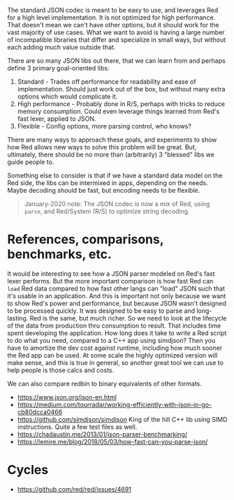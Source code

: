The standard JSON codec is meant to be easy to use, and leverages Red for a high level implementation. It is not optimized for high performance. That doesn't mean we can't have other options, but it should work for the vast majority of use cases. What we want to avoid is having a large number of incompatible libraries that differ and specialize in small ways, but without each adding much value outside that.

There are so many JSON libs out there, that we can learn from and perhaps define 3 primary goal-oriented libs:
1) Standard - Trades off performance for readability and ease of implementation. Should just work out of the box, but without many extra options which would complicate it.
2) High performance - Probably done in R/S, perhaps with tricks to reduce memory consumption. Could even leverage things learned from Red's fast lexer, applied to JSON.
3) Flexible - Config options, more parsing control, who knows?

There are many ways to approach these goals, and experiments to show how Red allows new ways to solve this problem will be great. But, ultimately, there should be no more than (arbitrarily) 3 "blessed" libs we guide people to.

Something else to consider is that if we have a standard data model on the Red side, the libs can be intermixed in apps, depending on the needs. Maybe decoding should be fast, but encoding needs to be flexible. 

> January-2020 note: The JSON codec is now a mix of Red, using `parse`, and Red/System (R/S) to optimize string decoding. 

# References, comparisons, benchmarks, etc.

It would be interesting to see how a JSON parser modeled on Red's fast lexer performs. But the more important comparison is how fast Red can `load` Red data compared to how fast other langs can "load" JSON such that it's usable in an application. And this is important not only because we want to show Red's power and performance, but because JSON wasn't designed to be processed quickly. It was designed to be easy to parse and long-lasting. Red is the same, but much richer. So we need to look at the lifecycle of the data from production thru consumption to result. That includes time spent developing the application. How long does it take to write a Red script to do what you need, compared to a C++ app using simdjson? Then you have to amortize the dev cost against runtime, including how much sooner the Red app can be used. At some scale the highly optimized version will make sense, and this is true in general, so another great tool we can use to help people is those calcs and costs. 

We can also compare redbin to binary equivalents of other formats.

- https://www.json.org/json-en.html
- https://medium.com/tourradar/working-efficiently-with-json-in-go-cb80dcca0466
- https://github.com/simdjson/simdjson King of the hill C++ lib using SIMD instructions. Quite a few test files as well.
- https://chadaustin.me/2013/01/json-parser-benchmarking/
- https://lemire.me/blog/2018/05/03/how-fast-can-you-parse-json/

# Cycles

- https://github.com/red/red/issues/4691
